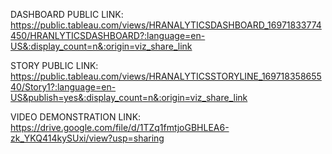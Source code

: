 DASHBOARD PUBLIC LINK:
https://public.tableau.com/views/HRANALYTICSDASHBOARD_16971833774450/HRANLYTICSDASHBOARD?:language=en-US&:display_count=n&:origin=viz_share_link

STORY PUBLIC LINK:
https://public.tableau.com/views/HRANALYTICSSTORYLINE_16971835865540/Story1?:language=en-US&publish=yes&:display_count=n&:origin=viz_share_link

VIDEO DEMONSTRATION LINK:
https://drive.google.com/file/d/1TZq1fmtjoGBHLEA6-zk_YKQ414kySUxi/view?usp=sharing

